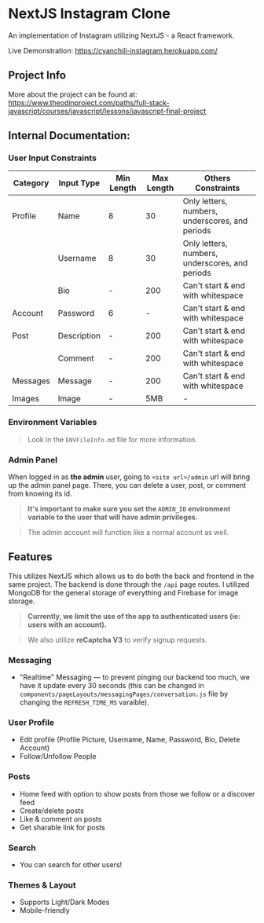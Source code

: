 # NextJS Instagram Clone

An implementation of Instagram utilizing NextJS - a React framework.

Live Demonstration: https://cyanchill-instagram.herokuapp.com/

## Project Info

More about the project can be found at: https://www.theodinproject.com/paths/full-stack-javascript/courses/javascript/lessons/javascript-final-project

## Internal Documentation:

### User Input Constraints

| Category | Input Type  | Min Length | Max Length | Others Constraints                              |
| -------- | ----------- | ---------- | ---------- | ----------------------------------------------- |
| Profile  | Name        | 8          | 30         | Only letters, numbers, underscores, and periods |
|          | Username    | 8          | 30         | Only letters, numbers, underscores, and periods |
|          | Bio         | -          | 200        | Can't start & end with whitespace               |
| Account  | Password    | 6          | -          | Can't start & end with whitespace               |
| Post     | Description | -          | 200        | Can't start & end with whitespace               |
|          | Comment     | -          | 200        | Can't start & end with whitespace               |
| Messages | Message     | -          | 200        | Can't start & end with whitespace               |
| Images   | Image       | -          | 5MB        | -                                               |

### Environment Variables

> Look in the `ENVFileInfo.md` file for more information.

### Admin Panel

When logged in as **the admin** user, going to `<site url>/admin` url will bring up the admin panel page. There, you can delete a user, post, or comment from knowing its id.

> **It's important to make sure you set the `ADMIN_ID` environment variable to the user that will have admin privileges.**

> The admin account will function like a normal account as well.

## Features

This utilizes NextJS which allows us to do both the back and frontend in the same project. The backend is done through the `/api` page routes. I utilized MongoDB for the general storage of everything and Firebase for image storage.

> **Currently, we limit the use of the app to authenticated users (ie: users with an account).**

> We also utilize **reCaptcha V3** to verify signup requests.

### Messaging

- "Realtime" Messaging — to prevent pinging our backend too much, we have it update every 30 seconds (this can be changed in `components/pageLayouts/messagingPages/conversation.js` file by changing the `REFRESH_TIME_MS` varaible).

### User Profile

- Edit profile (Profile Picture, Username, Name, Password, Bio, Delete Account)
- Follow/Unfollow People

### Posts

- Home feed with option to show posts from those we follow or a discover feed
- Create/delete posts
- Like & comment on posts
- Get sharable link for posts

### Search

- You can search for other users!

### Themes & Layout

- Supports Light/Dark Modes
- Mobile-friendly
